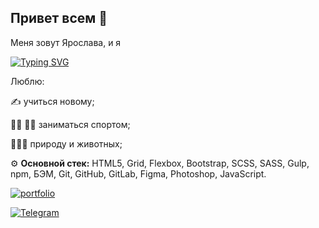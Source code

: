 ## Привет всем 👋

Меня зовут Ярослава, и я 

[![Typing SVG](https://readme-typing-svg.demolab.com?font=Fira+Code&weight=700&duration=4500&pause=1000&color=02C224&background=FFFFFF00&vCenter=true&random=false&width=435&lines=Junior+Frontend+Developer+🌿)](https://git.io/typing-svg)



Люблю:

✍️ учиться новому;

🚴‍♀️ 🤸‍♀️ заниматься спортом;

🌱🌳🐱 природу и животных;



⚙️ **Основной стек:** HTML5, Grid, Flexbox, Bootstrap, SCSS, SASS, Gulp, npm, БЭМ, Git, GitHub, GitLab, Figma, Photoshop, JavaScript.






[![portfolio](https://img.shields.io/badge/my_portfolio-000?style=for-the-badge&logo=ko-fi&logoColor=white)](https://yaroslavasabitova.github.io/yaroslava_sabitova/) 

[![Telegram](https://img.shields.io/badge/Telegram-2CA5E0?style=for-the-badge&logo=telegram&logoColor=white)](https://t.me/YaroslavaSabitova)



<!--
**YaroslavaSabitova/YaroslavaSabitova** is a ✨ _special_ ✨ repository because its `README.md` (this file) appears on your GitHub profile.

Here are some ideas to get you started:

- 🔭 I’m currently working on ...
- 🌱 I’m currently learning ...
- 👯 I’m looking to collaborate on ...
- 🤔 I’m looking for help with ...
- 💬 Ask me about ...
- 📫 How to reach me: ...
- 😄 Pronouns: ...
- ⚡ Fun fact: ...
-->
